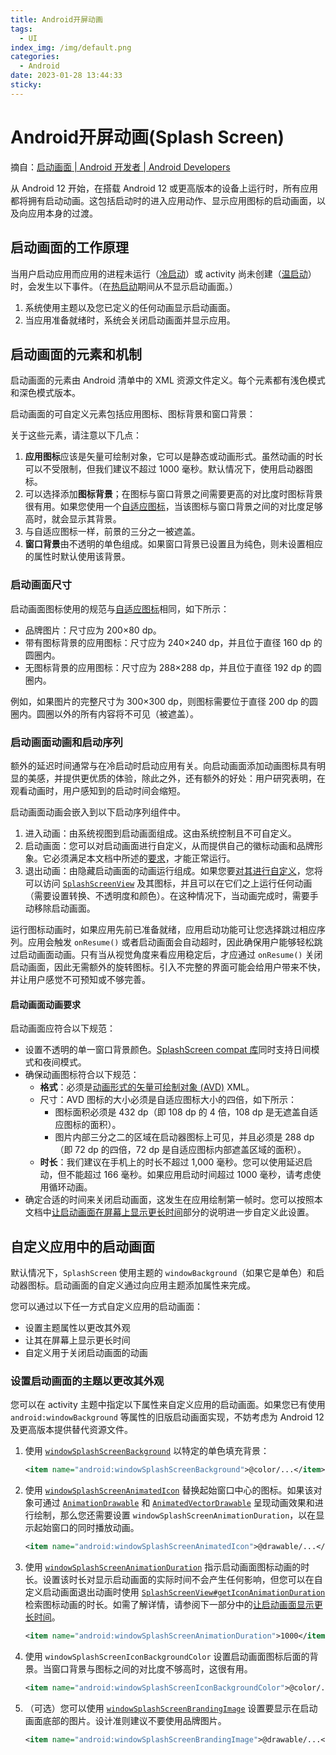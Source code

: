 ```yaml
---
title: Android开屏动画
tags:
  - UI
index_img: /img/default.png
categories:
  - Android
date: 2023-01-28 13:44:33
sticky:
---
```


# Android开屏动画(Splash Screen)

摘自：[启动画面  | Android 开发者  | Android Developers](https://developer.android.com/guide/topics/ui/splash-screen?hl=zh-cn)

从 Android 12 开始，在搭载 Android 12 或更高版本的设备上运行时，所有应用都将拥有启动动画。这包括启动时的进入应用动作、显示应用图标的启动画面，以及向应用本身的过渡。

## 启动画面的工作原理

当用户启动应用而应用的进程未运行（[冷启动](https://developer.android.com/topic/performance/vitals/launch-time?hl=zh-cn#cold)）或 activity 尚未创建（[温启动](https://developer.android.com/topic/performance/vitals/launch-time?hl=zh-cn#warm)）时，会发生以下事件。（在[热启动](https://developer.android.com/topic/performance/vitals/launch-time?hl=zh-cn#hot)期间从不显示启动画面。）

1. 系统使用主题以及您已定义的任何动画显示启动画面。
2. 当应用准备就绪时，系统会关闭启动画面并显示应用。

## 启动画面的元素和机制

启动画面的元素由 Android 清单中的 XML 资源文件定义。每个元素都有浅色模式和深色模式版本。

启动画面的可自定义元素包括应用图标、图标背景和窗口背景：

关于这些元素，请注意以下几点：

1. **应用图标**应该是矢量可绘制对象，它可以是静态或动画形式。虽然动画的时长可以不受限制，但我们建议不超过 1000 毫秒。默认情况下，使用启动器图标。
2. 可以选择添加**图标背景**；在图标与窗口背景之间需要更高的对比度时图标背景很有用。如果您使用一个[自适应图标](https://developer.android.com/guide/practices/ui_guidelines/icon_design_adaptive?hl=zh-cn)，当该图标与窗口背景之间的对比度足够高时，就会显示其背景。
3. 与自适应图标一样，前景的三分之一被遮盖。
4. **窗口背景**由不透明的单色组成。如果窗口背景已设置且为纯色，则未设置相应的属性时默认使用该背景。

### 启动画面尺寸

启动画面图标使用的规范与[自适应图标](https://developer.android.com/guide/practices/ui_guidelines/icon_design_adaptive?hl=zh-cn)相同，如下所示：

- 品牌图片：尺寸应为 200×80 dp。
- 带有图标背景的应用图标：尺寸应为 240×240 dp，并且位于直径 160 dp 的圆圈内。
- 无图标背景的应用图标：尺寸应为 288×288 dp，并且位于直径 192 dp 的圆圈内。

例如，如果图片的完整尺寸为 300×300 dp，则图标需要位于直径 200 dp 的圆圈内。圆圈以外的所有内容将不可见（被遮盖）。

### 启动画面动画和启动序列

额外的延迟时间通常与在冷启动时启动应用有关。向启动画面添加动画图标具有明显的美感，并提供更优质的体验，除此之外，还有额外的好处：用户研究表明，在观看动画时，用户感知到的启动时间会缩短。

启动画面动画会嵌入到以下启动序列组件中。

1. 进入动画：由系统视图到启动画面组成。这由系统控制且不可自定义。
2. 启动画面：您可以对启动画面进行自定义，从而提供自己的徽标动画和品牌形象。它必须满足本文档中所述的[要求](https://developer.android.com/guide/topics/ui/splash-screen?hl=zh-cn#splash-screen-animate-reqs)，才能正常运行。
3. 退出动画：由隐藏启动画面的动画运行组成。如果您要[对其进行自定义](https://developer.android.com/guide/topics/ui/splash-screen?hl=zh-cn#customize-animation)，您将可以访问 [`SplashScreenView`](https://developer.android.com/reference/android/window/SplashScreenView?hl=zh-cn) 及其图标，并且可以在它们之上运行任何动画（需要设置转换、不透明度和颜色）。在这种情况下，当动画完成时，需要手动移除启动画面。

运行图标动画时，如果应用先前已准备就绪，应用启动功能可让您选择跳过相应序列。应用会触发 `onResume()` 或者启动画面会自动超时，因此确保用户能够轻松跳过启动画面动画。只有当从视觉角度来看应用稳定后，才应通过 `onResume()` 关闭启动画面，因此无需额外的旋转图标。引入不完整的界面可能会给用户带来不快，并让用户感觉不可预知或不够完善。

#### 启动画面动画要求

启动画面应符合以下规范：

- 设置不透明的单一窗口背景颜色。[SplashScreen compat 库](https://developer.android.com/reference/kotlin/androidx/core/splashscreen/SplashScreen?hl=zh-cn)同时支持日间模式和夜间模式。
- 确保动画图标符合以下规范：
  - **格式**：必须是[动画形式的矢量可绘制对象 (AVD)](https://developer.android.com/reference/android/graphics/drawable/AnimatedVectorDrawable?hl=zh-cn) XML。
  - 尺寸：AVD 图标的大小必须是自适应图标大小的四倍，如下所示：
    - 图标面积必须是 432 dp（即 108 dp 的 4 倍，108 dp 是无遮盖自适应图标的面积）。
    - 图片内部三分之二的区域在启动器图标上可见，并且必须是 288 dp（即 72 dp 的四倍，72 dp 是自适应图标内部遮盖区域的面积）。
  - **时长**：我们建议在手机上的时长不超过 1,000 毫秒。您可以使用延迟启动，但不能超过 166 毫秒。如果应用启动时间超过 1000 毫秒，请考虑使用循环动画。
- 确定合适的时间来关闭启动画面，这发生在应用绘制第一帧时。您可以按照本文档中[让启动画面在屏幕上显示更长时间](https://developer.android.com/guide/topics/ui/splash-screen?hl=zh-cn#suspend-drawing)部分的说明进一步自定义此设置。

## 自定义应用中的启动画面

默认情况下，`SplashScreen` 使用主题的 `windowBackground`（如果它是单色）和启动器图标。启动画面的自定义通过向应用主题添加属性来完成。

您可以通过以下任一方式自定义应用的启动画面：

- 设置主题属性以更改其外观
- 让其在屏幕上显示更长时间
- 自定义用于关闭启动画面的动画

### 设置启动画面的主题以更改其外观

您可以在 activity 主题中指定以下属性来自定义应用的启动画面。如果您已有使用 `android:windowBackground` 等属性的旧版启动画面实现，不妨考虑为 Android 12 及更高版本提供替代资源文件。

1. 使用 [`windowSplashScreenBackground`](https://developer.android.com/reference/android/R.attr?hl=zh-cn#windowSplashScreenBackground) 以特定的单色填充背景：

   ```xml
   <item name="android:windowSplashScreenBackground">@color/...</item>
   ```

2. 使用 [`windowSplashScreenAnimatedIcon`](https://developer.android.com/reference/android/R.attr?hl=zh-cn#windowSplashScreenAnimatedIcon) 替换起始窗口中心的图标。如果该对象可通过 [`AnimationDrawable`](https://developer.android.com/reference/android/graphics/drawable/AnimationDrawable?hl=zh-cn) 和 [`AnimatedVectorDrawable`](https://developer.android.com/reference/android/graphics/drawable/AnimatedVectorDrawable?hl=zh-cn) 呈现动画效果和进行绘制，那么您还需要设置 `windowSplashScreenAnimationDuration`，以在显示起始窗口的同时播放动画。

   ```xml
   <item name="android:windowSplashScreenAnimatedIcon">@drawable/...</item>
   ```

3. 使用 [`windowSplashScreenAnimationDuration`](https://developer.android.com/reference/android/R.attr?hl=zh-cn#windowSplashScreenAnimationDuration) 指示启动画面图标动画的时长。设置该时长对显示启动画面的实际时间不会产生任何影响，但您可以在自定义启动画面退出动画时使用 [`SplashScreenView#getIconAnimationDuration`](https://developer.android.com/guide/topics/ui/splash-screen/reference/android/window/SplashScreenView?hl=zh-cn#getIconAnimationDuration()) 检索图标动画的时长。如需了解详情，请参阅下一部分中的[让启动画面显示更长时间](https://developer.android.com/guide/topics/ui/splash-screen?hl=zh-cn#suspend-drawing)。

   ```xml
   <item name="android:windowSplashScreenAnimationDuration">1000</item>
   ```

4. 使用 `windowSplashScreenIconBackgroundColor` 设置启动画面图标后面的背景。当窗口背景与图标之间的对比度不够高时，这很有用。

   ```xml
   <item name="android:windowSplashScreenIconBackgroundColor">@color/...</item>
   ```

5. （可选）您可以使用 [`windowSplashScreenBrandingImage`](https://developer.android.com/reference/android/R.attr?hl=zh-cn#windowSplashScreenBrandingImage) 设置要显示在启动画面底部的图片。设计准则建议不要使用品牌图片。

   ```xml
   <item name="android:windowSplashScreenBrandingImage">@drawable/...</item>
   ```
